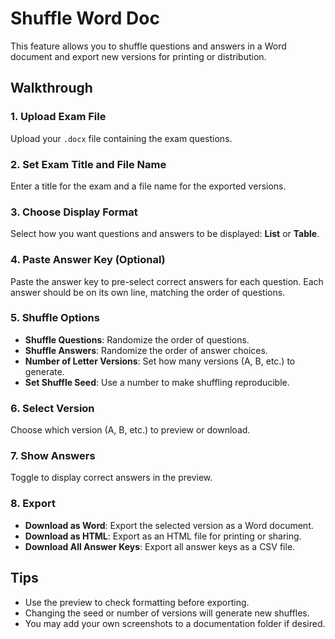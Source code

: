 # Shuffle Word Doc

This feature allows you to shuffle questions and answers in a Word document and export new versions for printing or distribution.

## Walkthrough

### 1. Upload Exam File
Upload your `.docx` file containing the exam questions.

### 2. Set Exam Title and File Name
Enter a title for the exam and a file name for the exported versions.

### 3. Choose Display Format
Select how you want questions and answers to be displayed: **List** or **Table**.

### 4. Paste Answer Key (Optional)
Paste the answer key to pre-select correct answers for each question. Each answer should be on its own line, matching the order of questions.

### 5. Shuffle Options
- **Shuffle Questions**: Randomize the order of questions.
- **Shuffle Answers**: Randomize the order of answer choices.
- **Number of Letter Versions**: Set how many versions (A, B, etc.) to generate.
- **Set Shuffle Seed**: Use a number to make shuffling reproducible.

### 6. Select Version
Choose which version (A, B, etc.) to preview or download.

### 7. Show Answers
Toggle to display correct answers in the preview.

### 8. Export
- **Download as Word**: Export the selected version as a Word document.
- **Download as HTML**: Export as an HTML file for printing or sharing.
- **Download All Answer Keys**: Export all answer keys as a CSV file.

## Tips
- Use the preview to check formatting before exporting.
- Changing the seed or number of versions will generate new shuffles.
- You may add your own screenshots to a documentation folder if desired.
